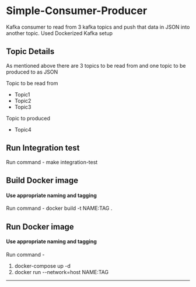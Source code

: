 # Simple-Consumer-Producer
Kafka consumer to read from 3 kafka topics and push that data in JSON into another topic. Used Dockerized Kafka setup

## Topic Details
As mentioned above there are 3 topics to be read from and one topic to be produced to as JSON

Topic to be read from
* Topic1
* Topic2
* Topic3

Topic to produced
* Topic4

## Run Integration test
Run command - make integration-test

## Build Docker image
#### Use appropriate naming and tagging
Run command - docker build -t NAME:TAG .
  
## Run Docker image
#### Use appropriate naming and tagging
Run command - 
  1. docker-compose up -d 
  2. docker run --network=host NAME:TAG
  
  

*****

